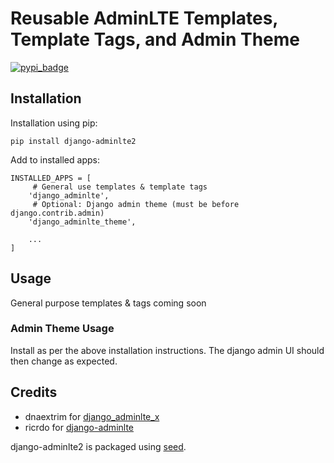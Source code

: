 Reusable AdminLTE Templates, Template Tags, and Admin Theme
===========================================================

[![pypi_badge](https://badge.fury.io/py/django-adminlte2.png)](pypi.python.org/pypi/django-adminlte2)

Installation
------------

Installation using pip:

    pip install django-adminlte2

Add to installed apps:

    INSTALLED_APPS = [
         # General use templates & template tags
        'django_adminlte',
         # Optional: Django admin theme (must be before django.contrib.admin)
        'django_adminlte_theme',

        ...
    ]

Usage
-----

General purpose templates & tags coming soon

### Admin Theme Usage

Install as per the above installation instructions. The django admin UI should then change as expected.

Credits
-------

* dnaextrim for [django_adminlte_x]
* ricrdo for [django-adminlte]

django-adminlte2 is packaged using [seed].

  [seed]: https://github.com/adamcharnock/seed/
  [django_adminlte_x]: https://github.com/dnaextrim/django_adminlte_x
  [django-adminlte]: https://github.com/ricrdo/django-adminlte
